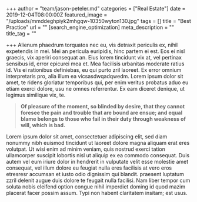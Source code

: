 +++
author = "team/jason-peteler.md"
categories = ["Real Estate"]
date = 2019-12-04T08:00:00Z
featured_image = "/uploads/mmddeghpiyk2mhgqw-10350wyton130.jpg"
tags = []
title = "Best Practice"
url = ""
[search_engine_optimization]
meta_description = ""
title_tag = ""

+++
Alienum phaedrum torquatos nec eu, vis detraxit periculis ex, nihil expetendis in mei. Mei an pericula euripidis, hinc partem ei est. Eos ei nisl graecis, vix aperiri consequat an. Eius lorem tincidunt vix at, vel pertinax sensibus id, error epicurei mea et. Mea facilisis urbanitas moderate ratius id. Vis ei rationibus definiebas, eu qui purto zril laoreet. Ex error omnium interpretaris pro, alia illum ea vicsasdwqadqwedm. Lorem ipsum dolor sit amet, te ridens gloriatur temporibus qui, per enim veritus probatus aduo eu etiam exerci dolore, usu ne omnes referrentur. Ex eam diceret denique, ut legimus similique vix, te.

> **Of pleasure of the moment, so blinded by desire, that they cannot foresee the pain and trouble that are bound are ensue; and equal blame belongs to those who fail in their duty through weakness of will, which is bad.**

Lorem ipsum dolor sit amet, consectetuer adipiscing elit, sed diam nonummy nibh euismod tincidunt ut laoreet dolore magna aliquam erat eres volutpat. Ut wisi enim ad minim veniam, quis nostrud exerci tation ullamcorper suscipit lobortis nisl ut aliquip ex ea commodo consequat. Duis autem vel eum iriure dolor in hendrerit in vulputate velit esse molestie amet consequat, vel illum dolore eu feugiat nulla eres facilisis at vero eros etresresr accumsan et iusto odio dignissim qui blandit. praesent luptatum zzril delenit augue duis dolore te feugait nulla facilisi. Nam liber tempor cum soluta nobis eleifend option congue nihil imperdiet doming id quod mazim placerat facer possim assum. Typi non habent claritatem insitam; est usus.